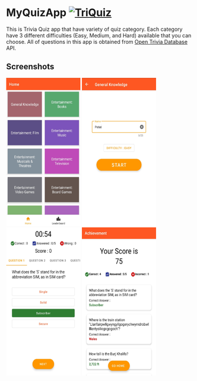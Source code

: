 # MyQuizApp [![TriQuiz](https://img.shields.io/badge/APK-brown?style=for-the-badge&logo=android)](https://github.com/aldidwiki/MyQuizApp/raw/master/apk/TriQuiz.apk)

This is Trivia Quiz app that have variety of quiz category. Each category have 3 different difficulties (Easy, Medium, and Hard) available that you can choose. 
All of questions in this app is obtained from [Open Trivia Database](https://opentdb.com/) API.

## Screenshots

<kbd><img src="https://github.com/aldidwiki/MyQuizApp/blob/master/screenshots/Screenshot_20210302-094432~2.jpg"  width="200" height="400"></kbd>
<kbd><img src="https://github.com/aldidwiki/MyQuizApp/blob/master/screenshots/Screenshot_20210302-094715~2.jpg"  width="200" height="400"></kbd>
<kbd><img src="https://github.com/aldidwiki/MyQuizApp/blob/master/screenshots/Screenshot_20210302-094724~2.jpg"  width="200" height="400"></kbd>
<kbd><img src="https://github.com/aldidwiki/MyQuizApp/blob/master/screenshots/Screenshot_20210302-094746~2.jpg"  width="200" height="400"></kbd>
